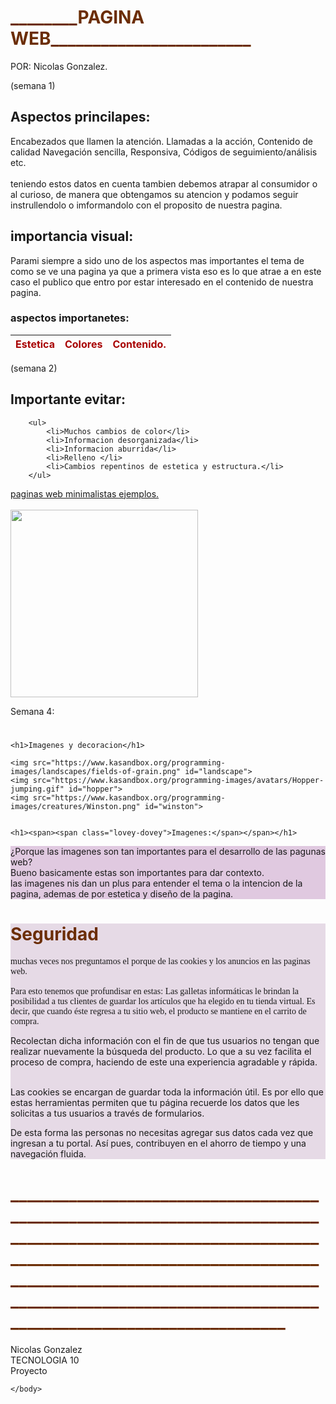 <!DOCTYPE html>
<html>
    <head>
 
<title>pagina web para tecnologia.</title>
        
</head>
<body>
<h1>________PAGINA WEB________________________</h1>

<P>POR: Nicolas Gonzalez.</p>
<p> (semana 1)


<h2>Aspectos princilapes:</h2>

<p>Encabezados que llamen la atención.
Llamadas a la acción, Contenido de calidad Navegación sencilla,
 Responsiva, Códigos de seguimiento/análisis etc.<br><br>
 teniendo estos datos en cuenta tambien debemos atrapar al consumidor o al curioso, de manera que obtengamos su atencion y podamos seguir instrullendolo o imformandolo con el proposito de nuestra pagina.
</p>
<h2>importancia visual:</h2>
<p> Parami siempre a sido uno de los aspectos mas importantes el tema de como se ve una pagina ya que a primera vista eso es lo que atrae a en este caso el publico que entro por estar interesado en el contenido de nuestra pagina. </p> 
<h3>aspectos importanetes:</h3>
  <table>
        <thead>
            <tr>
                <th>Estetica</th>
                <th>Colores</th>
                <th>Contenido.</th>
            </tr>
        </thead>
        </table>

<p>(semana 2)</p>
    <h2>Importante evitar:</h2>
        
        <ul>
            <li>Muchos cambios de color</li>
            <li>Informacion desorganizada</li>
            <li>Informacion aburrida</li>
            <li>Relleno </li>
            <li>Cambios repentinos de estetica y estructura.</li>
        </ul>
        

<a href="https://javiniguez.com/diseno-web-minimalista-10-ejemplos-increibles/">paginas web minimalistas ejemplos.</a><br>
<br>
<img src="https://cdn.kastatic.org/third_party/javascript-khansrc/live-editor/build/images/avatars/old-spice-man-blue.png" width="300">
<p> Semana 4:</p>
<h1></h1>


    <h1>Imagenes y decoracion</h1>

    <img src="https://www.kasandbox.org/programming-images/landscapes/fields-of-grain.png" id="landscape">
    <img src="https://www.kasandbox.org/programming-images/avatars/Hopper-jumping.gif" id="hopper">
    <img src="https://www.kasandbox.org/programming-images/creatures/Winston.png" id="winston">
    
   
    <h1><span><span class="lovey-dovey">Imagenes:</span></span></h1>
   <div id= "official-info"> <p>¿Porque las imagenes son tan importantes para el desarrollo de las pagunas web?<br>
    Bueno basicamente estas son importantes para dar contexto. <br>
    las imagenes nis dan un plus para entender el tema o la intencion de la pagina, ademas de por estetica y diseño de la pagina.</p></div>
    
    
 <div id="lampara">  <h1 id="perro-seco">Seguridad</h1>
   <p id="jaja"> muchas veces nos preguntamos el porque de las cookies y los anuncios en las paginas web.<br><br>
   Para esto tenemos que profundisar en estas:
   Las galletas informáticas le brindan la posibilidad a tus clientes de guardar los artículos que ha elegido en tu tienda virtual. Es decir, que cuando éste regresa a tu sitio web, el producto se mantiene en el carrito de compra.

Recolectan dicha información con el fin de que tus usuarios no tengan que realizar nuevamente la búsqueda del producto. Lo que a su vez facilita el proceso de compra, haciendo de este una experiencia agradable y rápida.<br><br>

Las cookies se encargan de guardar toda la información útil. Es por ello que estas herramientas permiten que tu página recuerde los datos que les solicitas a tus usuarios a través de formularios.

De esta forma las personas no necesitas agregar sus datos cada vez que ingresan a tu portal. Así pues, contribuyen en el ahorro de tiempo y una navegación fluida.
 </p></div>
    
<h1>_______________________________________________________________________________________________________________________________________________________________________________________________________________________________________________________________</h1>

<P>Nicolas Gonzalez<br>TECNOLOGIA 10 <br> Proyecto </p>



<style>
th{color: rgb(168, 0, 0);}
 
    h1{color: rgb(107, 45, 4);}
   
   .lovey-dovey { color:rgb(102, 83, 102);}
    
     #official-info {
            background: rgb(224, 201, 224);}
    
    #jaja {
                font-family: "Garamond", "Palatino", serif;
            }
    
    
    .perro-seco { color:rgb(230, 12, 30);}
    
    
    #lampara { background: rgb(230, 218, 230);}
    
    
    
</style>
    </body>

</html>
